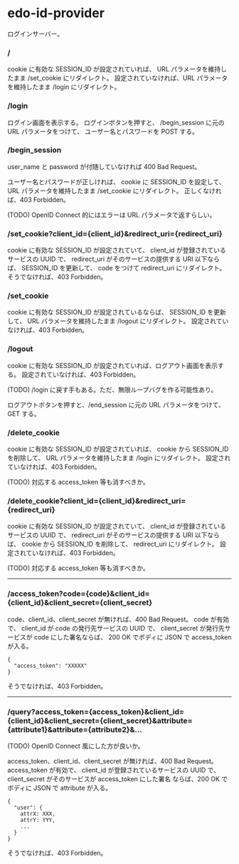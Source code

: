 edo-id-provider
===

ログインサーバー。

### /

cookie に有効な SESSION_ID が設定されていれば、
URL パラメータを維持したまま /set_cookie にリダイレクト。
設定されていなければ、URL パラメータを維持したまま /login にリダイレクト。

### /login

ログイン画面を表示する。
ログインボタンを押すと、
/begin_session に元の URL パラメータをつけて、
ユーザー名とパスワードを POST する。

### /begin_session

user_name と password が付随していなければ 400 Bad Request。

ユーザー名とパスワードが正しければ、
cookie に SESSION_ID を設定して、
URL パラメータを維持したまま /set_cookie にリダイレクト。
正しくなければ、403 Forbidden。

(TODO) OpenID Connect 的にはエラーは URL パラメータで返すらしい。

### /set_cookie?client_id={client_id}&redirect_uri={redirect_uri}

cookie に有効な SESSION_ID が設定されていて、
client_id が登録されているサービスの UUID で、
redirect_uri がそのサービスの提供する URI 以下ならば、
SESSION_ID を更新して、
code をつけて redirect_uri にリダイレクト。
そうでなければ、403 Forbidden。

### /set_cookie

cookie に有効な SESSION_ID が設定されているならば、
SESSION_ID を更新して、
URL パラメータを維持したまま /logout にリダイレクト。
設定されていなければ、403 Forbidden。

### /logout

cookie に有効な SESSION_ID が設定されていれば、ログアウト画面を表示する。
設定されていなければ、403 Forbidden。

(TODO) /login に戻す手もある。ただ、無限ループバグを作る可能性あり。

ログアウトボタンを押すと、/end_session に元の URL パラメータをつけて、GET する。

### /delete_cookie

cookie に有効な SESSION_ID が設定されていれば、
cookie から SESSION_ID を削除して、
URL パラメータを維持したまま /login にリダイレクト。
設定されていなければ、403 Forbidden。

(TODO) 対応する access_token 等も消すべきか。

### /delete_cookie?client_id={client_id}&redirect_uri={redirect_uri}

cookie に有効な SESSION_ID が設定されていて、
client_id が登録されているサービスの UUID で、
redirect_uri がそのサービスの提供する URI 以下ならば、
cookie から SESSION_ID を削除して、
redirect_uri にリダイレクト。
設定されていなければ、403 Forbidden。

(TODO) 対応する access_token 等も消すべきか。

----------

### /access_token?code={code}&client_id={client_id}&client_secret={client_secret}

code、client_id、client_secret が無ければ、400 Bad Request。
code が有効で、
client_id が code の発行先サービスの UUID で、
client_secret が発行先サービスが code にした署名ならば、
200 OK でボディに JSON で access_token が入る。

```
{
  "access_token": "XXXXX"
}
```

そうでなければ、403 Forbidden。

----------

### /query?access_token={access_token}&client_id={client_id}&client_secret={client_secret}&attribute={attribute1}&attribute={attribute2}&...

(TODO) OpenID Connect 風にした方が良いか。

access_token、client_id、client_secret が無ければ、400 Bad Request。
access_token が有効で、
client_id が登録されているサービスの UUID で、
client_secret がそのサービスが access_token にした署名
ならば、200 OK でボディに JSON で attribute が入る。

```
{
  "user": {
    attrX: XXX,
    attrY: YYY,
    ...
  }
}
```

そうでなければ、403 Forbidden。
